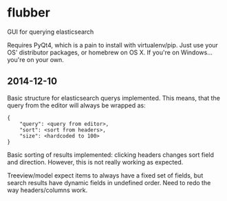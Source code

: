 flubber
=======

GUI for querying elasticsearch

Requires PyQt4, which is a pain to install with virtualenv/pip. Just use your
OS' distributor packages, or homebrew on OS X. If you're on Windows... you're
on your own.


2014-12-10
----------
Basic structure for elasticsearch querys implemented. This means, that the
query from the editor will always be wrapped as:

    {
        "query": <query from editor>,
        "sort": <sort from headers>,
        "size": <hardcoded to 100>
    }

Basic sorting of results implemented: clicking headers changes sort field and
direction. However, this is not really working as expected.

Treeview/model expect items to always have a fixed set of fields, but search
results have dynamic fields in undefined order. Need to redo the way
headers/columns work.
